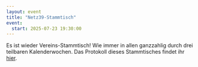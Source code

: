 ```yaml
---
layout: event
title: "Netz39-Stammtisch"
event:
  start: 2025-07-23 19:30:00
---
```


Es ist wieder Vereins-Stammtisch! Wie immer in allen ganzzahlig durch drei teilbaren Kalenderwochen. Das Protokoll dieses Stammtisches findet ihr [hier](https://wiki.netz39.de/stammtisch:2025:2025-07-23).
